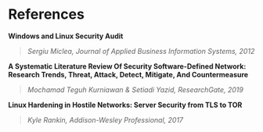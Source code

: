 # References

**Windows and Linux Security Audit**

> *Sergiu Miclea, Journal of Applied Business Information Systems, 2012*


**A Systematic Literature Review Of Security Software-Defined Network: Research Trends, Threat, Attack, Detect, Mitigate, And Countermeasure**

> *Mochamad Teguh Kurniawan & Setiadi Yazid, ResearchGate, 2019*


**Linux Hardening in Hostile Networks: Server Security from TLS to TOR**

> *Kyle Rankin, Addison-Wesley Professional, 2017*
